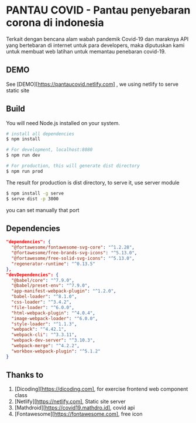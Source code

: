 # PANTAU COVID - Pantau penyebaran corona di indonesia

Terkait dengan bencana alam wabah pandemik Covid-19 dan maraknya API yang bertebaran di internet untuk para developers, maka diputuskan kami untuk membuat web latihan untuk memantau penebaran covid-19.

## DEMO
See [DEMO][https://pantaucovid.netlify.com] , we using netlify to serve static site

## Build
You will need Node.js installed on your system.

~~~ sh
# install all dependencies
$ npm install

# For development, localhost:8080
$ npm run dev

# For production, this will generate dist directory
$ npm run prod
~~~

The result for production is dist directory, to serve it, use server module
~~~ sh
$ npm install -g serve
$ serve dist -p 3000
~~~

you can set manually that port

## Dependencies
``` json
"dependencies": {
  "@fortawesome/fontawesome-svg-core": "^1.2.28",
  "@fortawesome/free-brands-svg-icons": "^5.13.0",
  "@fortawesome/free-solid-svg-icons": "^5.13.0",
  "regenerator-runtime": "^0.13.5"
},
"devDependencies": {
  "@babel/core": "^7.9.0",
  "@babel/preset-env": "^7.9.0",
  "app-manifest-webpack-plugin": "^1.2.0",
  "babel-loader": "^8.1.0",
  "css-loader": "^3.4.2",
  "file-loader": "^6.0.0",
  "html-webpack-plugin": "^4.0.4",
  "image-webpack-loader": "^6.0.0",
  "style-loader": "^1.1.3",
  "webpack": "^4.42.1",
  "webpack-cli": "^3.3.11",
  "webpack-dev-server": "^3.10.3",
  "webpack-merge": "^4.2.2",
  "workbox-webpack-plugin": "^5.1.2"
}
```

## Thanks to
1. [Dicoding][https://dicoding.com], for exercise frontend web component class
2. [Netlify][https://netlify.com], Static site server
3. [Mathdroid][https://covid19.mathdro.id], covid api
4. [Fontawesome][https://fontawesome.com], free icon
